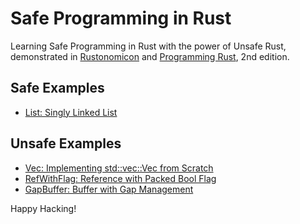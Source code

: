 # Safe Programming in Rust

Learning Safe Programming in Rust with the power of Unsafe Rust,
demonstrated in [Rustonomicon] and [Programming Rust], 2nd edition.

## Safe Examples

- [List: Singly Linked List](nomicon/ch03/list/src/lib.rs)

## Unsafe Examples

- [Vec: Implementing std::vec::Vec from Scratch](nomicon/ch09/vec/src/lib.rs)
- [RefWithFlag: Reference with Packed Bool Flag](pr2/ch22/refwithflag/src/lib.rs)
- [GapBuffer: Buffer with Gap Management](pr2/ch22/gapbuffer/src/lib.rs)

Happy Hacking!

[rustonomicon]: https://doc.rust-lang.org/nomicon/
[programming rust]: https://www.oreilly.com/library/view/programming-rust-2nd/9781492052586/
